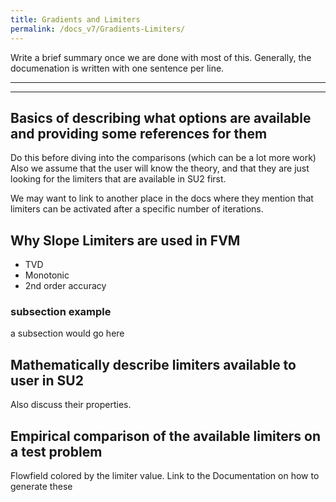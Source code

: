 ```yaml
---
title: Gradients and Limiters
permalink: /docs_v7/Gradients-Limiters/
---
```


Write a brief summary once we are done with most of this.
Generally, the documenation is written with one sentence per line.

---


---
## Basics of describing what options are available and providing some references for them
Do this before diving into the comparisons (which can be a lot more work)
Also we assume that the user will know the theory, and that they are just looking for the limiters that are available in SU2 first.

We may want to link to another place in the docs where they mention that limiters can be activated after a specific number of iterations.

## Why Slope Limiters are used in FVM
* TVD
* Monotonic
* 2nd order accuracy

### subsection example
a subsection would go here

## Mathematically describe limiters available to user in SU2
Also discuss their properties.

## Empirical comparison of the available limiters on a test problem
Flowfield colored by the limiter value.
Link to the Documentation on how to generate these